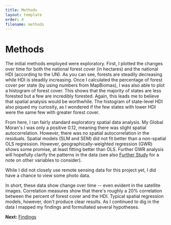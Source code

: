 ```yaml
---
title: Methods
layout: template
order: 4
filename: methods
---
```


# Methods

The initial methods employed were exploratory. First, I plotted the changes over time for both the national forest cover (in hectares) and the national HDI (according to the UN). As you can see, forests are steadily decreasing while HDI is steadily increasing. Once I calculated the percentage of forest cover per state (by using numbers from MapBiomas), I was also able to plot a histogram of forest cover. This shows that the majority of states are less forested but a few are incredibly forested. Again, this leads me to believe that spatial analysis would be worthwhile. The histogram of state-level HDI also piqued my curiosity, as I wondered if the few states with lower HDI were the same few with greater forest cover.

<div class="flourish-embed" data-src="story/837076"><script src="https://public.flourish.studio/resources/embed.js"></script></div>

From here, I ran fairly standard exploratory spatial data analysis. My Global Moran's *I* was only a positive 0.12, meaning there was slight spatial autocorrelation. However, there was no spatial autocorrelation in the residuals. Spatial models (SLM and SEM) did not fit better than a non-spatial OLS regression. However, geographically-weighted regression (GWR) shows some promise, at least fitting better than OLS. Further GWR analysis will hopefully clarify the patterns in the data (see also [Further Study](next) for a note on other variables to consider).

While I did not closely use remote sensing data for this project yet, I did have a chance to view some photo data.

<div class="flourish-embed flourish-photo-slider" data-src="visualisation/5973903"><script src="https://public.flourish.studio/resources/embed.js"></script></div>

In short, these data show change over time -- even evident in the satellite images. Correlation measures show that there's roughly a 20% correlation between the percent of forest cover and the HDI. Typical spatial regression models, however, don't produce clear results. As I continued to dig in the data I mapped my findings and formullated several hypotheses.

**Next:** [Findings](findings)
